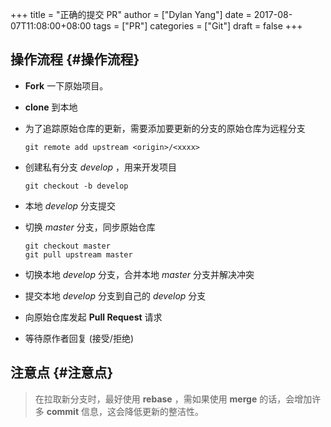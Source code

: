 +++
title = "正确的提交 PR"
author = ["Dylan Yang"]
date = 2017-08-07T11:08:00+08:00
tags = ["PR"]
categories = ["Git"]
draft = false
+++

## 操作流程 {#操作流程}

-   **Fork** 一下原始项目。
-   **clone** 到本地
-   为了追踪原始仓库的更新，需要添加要更新的分支的原始仓库为远程分支

    ```shell
    git remote add upstream <origin>/<xxxx>
    ```

-   创建私有分支 _develop_ ，用来开发项目

    ```shell
    git checkout -b develop
    ```

-   本地 _develop_ 分支提交
-   切换 _master_ 分支，同步原始仓库

    ```shell
    git checkout master
    git pull upstream master
    ```

-   切换本地 _develop_ 分支，合并本地 _master_ 分支并解决冲突
-   提交本地 _develop_ 分支到自己的 _develop_ 分支
-   向原始仓库发起 **Pull Request** 请求
-   等待原作者回复 (接受/拒绝)


## 注意点 {#注意点}

> 在拉取新分支时，最好使用 **rebase** ，需如果使用 **merge** 的话，会增加许多 **commit** 信息，这会降低更新的整洁性。
